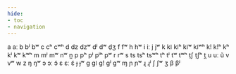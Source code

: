 ```yaml
---
hide:
- toc
- navigation
---
```

a
aː
b
bʲ
bʷ
c
cʰ
cʷʰ
d
dz
dzʷ
dʲ
dʷ
d̠ʒ
f
fʷ
h
hʷ
i
iː
j
jʷ
k
kǀ
kǀʰ
kǀʷ
kǀʷʰ
kǃ
kǃʰ
kʰ
kʲ
kʷ
kʷʰ
m
mʲ
mʷ
nʷ
n̪
p
pʰ
pʲ
pʲʰ
pʷ
r
rʷ
s
ts
tsʰ
tsʷʰ
tʰ
tʲ
tʷ
tʷʰ
t̠ʃ
t̠ʃʰ
t̪
u
uː
ũ
v
vʷ
w
z
ŋ
ŋʷ
ɔ
ɔː
ɔ̃
ɛ
ɛː
ɛ̃
ɟ
ɟʷ
ɡ
ɡǀ
ɡǃ
ɡʲ
ɡʷ
ɱ
ɲ
ɲʷ
ɻ
ɻʲ
ʃ
ʃʷ
ʒ
β
βʲ
